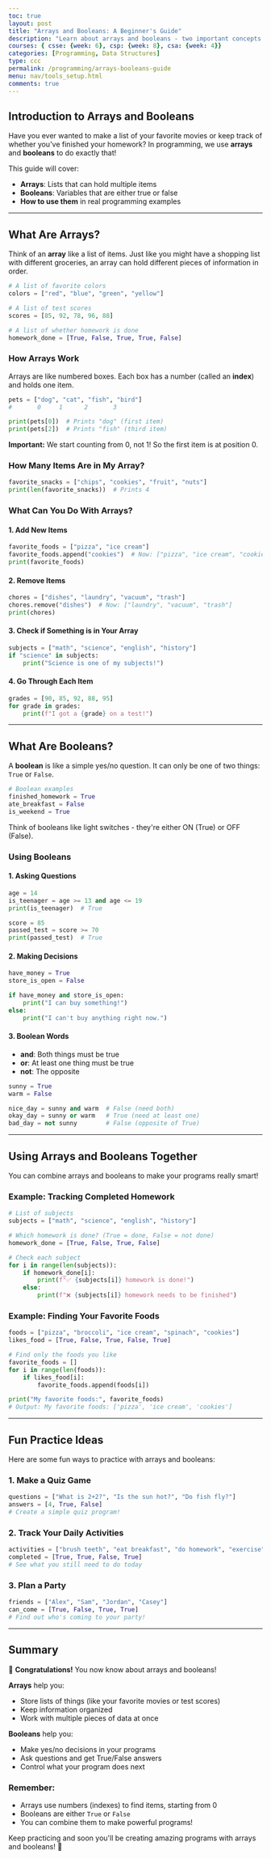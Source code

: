 ```yaml
---
toc: true
layout: post
title: "Arrays and Booleans: A Beginner's Guide"
description: "Learn about arrays and booleans - two important concepts in programming! We'll explore how to store lists of information and work with true/false values."
courses: { csse: {week: 6}, csp: {week: 8}, csa: {week: 4}}
categories: [Programming, Data Structures]
type: ccc
permalink: /programming/arrays-booleans-guide
menu: nav/tools_setup.html
comments: true
---
```


## Introduction to Arrays and Booleans

Have you ever wanted to make a list of your favorite movies or keep track of whether you've finished your homework? In programming, we use **arrays** and **booleans** to do exactly that!

This guide will cover:
- **Arrays**: Lists that can hold multiple items
- **Booleans**: Variables that are either true or false
- **How to use them** in real programming examples

---

## What Are Arrays?

Think of an **array** like a list of items. Just like you might have a shopping list with different groceries, an array can hold different pieces of information in order.

```python
# A list of favorite colors
colors = ["red", "blue", "green", "yellow"]

# A list of test scores
scores = [85, 92, 78, 96, 88]

# A list of whether homework is done
homework_done = [True, False, True, True, False]
```

### How Arrays Work

Arrays are like numbered boxes. Each box has a number (called an **index**) and holds one item.

```python
pets = ["dog", "cat", "fish", "bird"]
#       0     1      2       3

print(pets[0])  # Prints "dog" (first item)
print(pets[2])  # Prints "fish" (third item)
```

**Important:** We start counting from 0, not 1! So the first item is at position 0.

### How Many Items Are in My Array?

```python
favorite_snacks = ["chips", "cookies", "fruit", "nuts"]
print(len(favorite_snacks))  # Prints 4
```

### What Can You Do With Arrays?

#### 1. **Add New Items**
```python
favorite_foods = ["pizza", "ice cream"]
favorite_foods.append("cookies")  # Now: ["pizza", "ice cream", "cookies"]
print(favorite_foods)
```

#### 2. **Remove Items**
```python
chores = ["dishes", "laundry", "vacuum", "trash"]
chores.remove("dishes")  # Now: ["laundry", "vacuum", "trash"]
print(chores)
```

#### 3. **Check if Something is in Your Array**
```python
subjects = ["math", "science", "english", "history"]
if "science" in subjects:
    print("Science is one of my subjects!")
```

#### 4. **Go Through Each Item**
```python
grades = [90, 85, 92, 88, 95]
for grade in grades:
    print(f"I got a {grade} on a test!")
```

---

## What Are Booleans?

A **boolean** is like a simple yes/no question. It can only be one of two things: `True` or `False`.

```python
# Boolean examples
finished_homework = True
ate_breakfast = False
is_weekend = True
```

Think of booleans like light switches - they're either ON (True) or OFF (False).

### Using Booleans

#### 1. **Asking Questions**

```python
age = 14
is_teenager = age >= 13 and age <= 19
print(is_teenager)  # True

score = 85
passed_test = score >= 70
print(passed_test)  # True
```

#### 2. **Making Decisions**

```python
have_money = True
store_is_open = False

if have_money and store_is_open:
    print("I can buy something!")
else:
    print("I can't buy anything right now.")
```

#### 3. **Boolean Words**

- **and**: Both things must be true
- **or**: At least one thing must be true  
- **not**: The opposite

```python
sunny = True
warm = False

nice_day = sunny and warm  # False (need both)
okay_day = sunny or warm   # True (need at least one)
bad_day = not sunny        # False (opposite of True)
```

---

## Using Arrays and Booleans Together

You can combine arrays and booleans to make your programs really smart!

### Example: Tracking Completed Homework

```python
# List of subjects
subjects = ["math", "science", "english", "history"]

# Which homework is done? (True = done, False = not done)
homework_done = [True, False, True, False]

# Check each subject
for i in range(len(subjects)):
    if homework_done[i]:
        print(f"✅ {subjects[i]} homework is done!")
    else:
        print(f"❌ {subjects[i]} homework needs to be finished")
```

### Example: Finding Your Favorite Foods

```python
foods = ["pizza", "broccoli", "ice cream", "spinach", "cookies"]
likes_food = [True, False, True, False, True]

# Find only the foods you like
favorite_foods = []
for i in range(len(foods)):
    if likes_food[i]:
        favorite_foods.append(foods[i])

print("My favorite foods:", favorite_foods)
# Output: My favorite foods: ['pizza', 'ice cream', 'cookies']
```

---

## Fun Practice Ideas

Here are some fun ways to practice with arrays and booleans:

### 1. **Make a Quiz Game**
```python
questions = ["What is 2+2?", "Is the sun hot?", "Do fish fly?"]
answers = [4, True, False]
# Create a simple quiz program!
```

### 2. **Track Your Daily Activities**
```python
activities = ["brush teeth", "eat breakfast", "do homework", "exercise"]
completed = [True, True, False, True]
# See what you still need to do today
```

### 3. **Plan a Party**
```python
friends = ["Alex", "Sam", "Jordan", "Casey"]
can_come = [True, False, True, True]
# Find out who's coming to your party!
```

---

## Summary

🎉 **Congratulations!** You now know about arrays and booleans!

**Arrays** help you:
- Store lists of things (like your favorite movies or test scores)
- Keep information organized
- Work with multiple pieces of data at once

**Booleans** help you:
- Make yes/no decisions in your programs
- Ask questions and get True/False answers
- Control what your program does next

### Remember:
- Arrays use numbers (indexes) to find items, starting from 0
- Booleans are either `True` or `False`
- You can combine them to make powerful programs!

Keep practicing and soon you'll be creating amazing programs with arrays and booleans! 🚀
